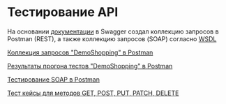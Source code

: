 # Тестирование API
На основании [документации](https://qa.demoshopping.ru/api-docs/) в Swagger создал коллекцию запросов в Postman (REST), а также коллекцию запросов (SOAP) согласно [WSDL](http://webservices.oorsprong.org/websamples.countryinfo/CountryInfoService.wso?WSDL)

[Коллекция запросов "DemoShopping" в Postman](https://github.com/RizvanovI/api/blob/main/DemoShopping.postman_collection.json)

[Результаты прогона тестов "DemoShopping" в Postman](https://github.com/RizvanovI/api/blob/main/DemoShopping.postman_test_run.json)  

[Тестирование SOAP в Postman](https://github.com/RizvanovI/api/blob/main/CountryInfoServiceSoap.postman_collection.json)  

[Тест кейсы для методов GET, POST, PUT, PATCH, DELETE](https://github.com/RizvanovI/api/blob/main/G8-2024-09-21.pdf)

